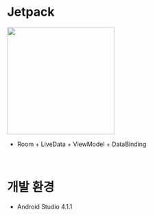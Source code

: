 # Jetpack

<div>
<img src="https://user-images.githubusercontent.com/55652161/99094003-95d78e80-2616-11eb-9cfa-6e572a5ac678.gif" width="250">
</div>

- Room + LiveData + ViewModel + DataBinding

<br/>

# 개발 환경
- Android Studio 4.1.1

<br/>
